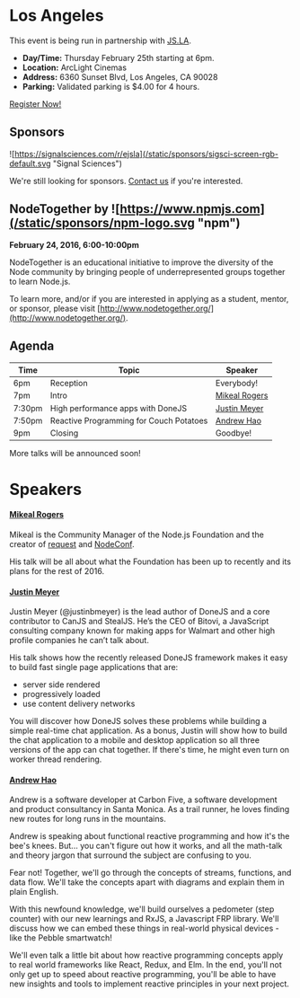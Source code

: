 # Los Angeles

This event is being run in partnership with [JS.LA](http://js.la/).

* **Day/Time:** Thursday February 25th starting at 6pm.
* **Location:** ArcLight Cinemas
* **Address:** 6360 Sunset Blvd, Los Angeles, CA 90028
* **Parking:** Validated parking is $4.00 for 4 hours.

<a class="button" href="https://ti.to/jsla/february-2016">Register Now!</a>

## Sponsors

![https://signalsciences.com/r/ejsla](/static/sponsors/sigsci-screen-rgb-default.svg "Signal Sciences")

We're still looking for sponsors. <a href="mailto:tbenzies@linuxfoundation.org?subject=Node.js%20Live%20Sponsorship">Contact us</a> if you're interested.

## NodeTogether by ![https://www.npmjs.com](/static/sponsors/npm-logo.svg "npm")

**February 24, 2016, 6:00-10:00pm**

NodeTogether is an educational initiative to improve the diversity of the Node community by bringing people of underrepresented groups together to learn Node.js.

To learn more, and/or if you are interested in applying as a student, mentor, or sponsor, please visit [http://www.nodetogether.org/](http://www.nodetogether.org/).

## Agenda

Time | Topic | Speaker
--- | --- | ---
6pm | Reception | Everybody!
7pm | Intro | [Mikeal Rogers](https://twitter.com/mikeal)
7:30pm | High performance apps with DoneJS | [Justin Meyer](https://twitter.com/justinbmeyer)
7:50pm | Reactive Programming for Couch Potatoes | [Andrew Hao](https://github.com/andrewhao)
9pm | Closing | Goodbye!

More talks will be announced soon!

# Speakers

#### [Mikeal Rogers](https://twitter.com/mikeal)

Mikeal is the Community Manager of the Node.js Foundation and the creator of 
[request](https://github.com/request/request) and [NodeConf](http://www.nodeconf.com).

His talk will be all about what the Foundation has been up to recently and its plans for 
the rest of 2016.

#### [Justin Meyer](https://twitter.com/justinbmeyer)

Justin Meyer (@justinbmeyer) is the lead author of DoneJS and a core contributor to CanJS 
and StealJS. He’s the CEO of Bitovi, a JavaScript consulting company known for making apps 
for Walmart and other high profile companies he can’t talk about.

His talk shows how the recently released DoneJS framework makes it easy to build fast 
single page applications that are:
* server side rendered
* progressively loaded
* use content delivery networks

You will discover how DoneJS solves these problems while building a simple real-time chat 
application. As a bonus, Justin will show how to build the chat application to a mobile and 
desktop application so all three versions of the app can chat together. If there's time, 
he might even turn on worker thread rendering.

#### [Andrew Hao](https://github.com/andrewhao)

Andrew is a software developer at Carbon Five, a software development and product consultancy 
in Santa Monica. As a trail runner, he loves finding new routes for long runs in the mountains.

Andrew is speaking about functional reactive programming and how it's the bee's knees. 
But... you can't figure out how it works, and all the math-talk and theory jargon that surround 
the subject are confusing to you.
 
Fear not! Together, we'll go through the concepts of streams, functions, and data flow. We'll 
take the concepts apart with diagrams and explain them in plain English.
 
With this newfound knowledge, we'll build ourselves a pedometer (step counter) with our new 
learnings and RxJS, a Javascript FRP library. We'll discuss how we can embed these things in 
real-world physical devices - like the Pebble smartwatch!
 
We'll even talk a little bit about how reactive programming concepts apply to real world 
frameworks like React, Redux, and Elm. In the end, you'll not only get up to speed about 
reactive programming, you'll be able to have new insights and tools to implement reactive 
principles in your next project.
